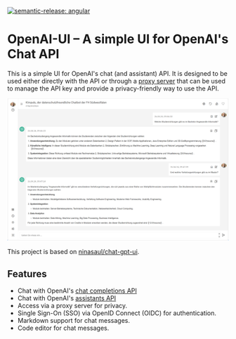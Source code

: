 [![semantic-release: angular](https://img.shields.io/badge/semantic--release-angular-e10079?logo=semantic-release)](https://github.com/semantic-release/semantic-release)

# OpenAI-UI – A simple UI for OpenAI's Chat API

This is a simple UI for OpenAI's chat (and assistant) API. It is designed to be used either directly with the API or through a [proxy server](htts://github.com/fhswf/openai-proxy) that can be used to manage the API key and provide a privacy-friendly way to use the API. 

![Screenshot](screenshot.png)

This project is based on 
[ninasaul/chat-gpt-ui](https://github.com/ninasaul/chat-gpt-ui.git).

## Features

- Chat with OpenAI's [chat completions API](https://platform.openai.com/docs/guides/text-generation/chat-completions-api)
- Chat with OpenAI's [assistants API](https://platform.openai.com/docs/assistants/overview)
- Access via a proxy server for privacy.
- Single Sign-On (SSO) via OpenID Connect (OIDC) for authentication.
- Markdown support for chat messages.
- Code editor for chat messages.

